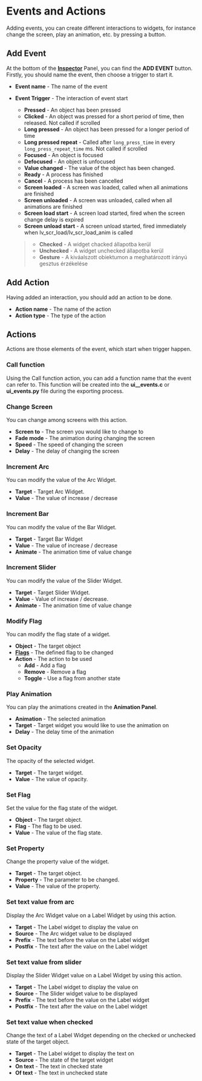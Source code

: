 # Events and Actions

Adding events, you can create different interactions to widgets, for instance change the screen, play an animation, etc. by pressing a button.

## Add Event

At the bottom of the [**Inspector**](https://docs.squareline.io/docs/dev_env/inspector) Panel, you can find the **ADD EVENT** button. Firstly, you should name the event, then choose a trigger to start it.

- **Event name** - The name of the event

- **Event Trigger** - The interaction of event start
  
  - **Pressed** - An object has been pressed
  - **Clicked** - An object was pressed for a short period of time, then released. Not called if scrolled
  - **Long pressed** - An object has been pressed for a longer period of time
  - **Long pressed repeat** - Called after `long_press_time` in every `long_press_repeat_time` ms. Not called if scrolled
  - **Focused** - An object is focused
  - **Defocused** - An object is unfocused
  - **Value changed** - The value of the object has been changed.
  - **Ready** - A process has finished
  - **Cancel** - A process has been cancelled
  - **Screen loaded** - A screen was loaded, called when all animations are finished
  - **Screen unloaded** - A screen was unloaded, called when all animations are finished
  - **Screen load start** - A screen load started, fired when the screen change delay is expired
  - **Screen unload start** - A screen unload started, fired immediately when lv_scr_load/lv_scr_load_anim is called
  
  > - **Checked** - A widget chacked állapotba kerül 
  > - **Unchecked** - A widget unchecked állapotba kerül
  > - **Gesture** - A kiváalszott obiektumon a meghatározott irányú gesztus érzékelése

## Add Action

Having added an interaction, you should add an action to be done.

- **Action name** - The name of the action
- **Action type** - The type of the action

## Actions

Actions are those elements of the event, which start when trigger happen.

### Call function

Using the Call function action, you can add a function name that the event can refer to.  This function will be created into the **ui__events.c** or **ui_events.py** file during the exporting process.

### Change Screen

You can change among screens with this action.

- **Screen to** - The screen you would like to change to
- **Fade mode** - The animation during changing the screen
- **Speed** - The speed of changing the screen
- **Delay** - The delay of changing the screen

### Increment Arc

You can modify the value of the Arc Widget.

- **Target** - Target Arc Widget.
- **Value** - The value of increase / decrease

### Increment Bar

You can modify the value of the Bar Widget.

- **Target** - Target Bar Widget
- **Value** - The value of increase / decrease
- **Animate** - The animation time of value change

### Increment Slider

You can modify the value of the Slider Widget.

- **Target** - Target Slider Widget.
- **Value** - Value of increase / decrease.
- **Animate** - The animation time of value change

### Modify Flag

You can modify the flag state of a widget.

- **Object** - The target object
- [**Flags**](https://docs.squareline.io/docs/dev_env/inspector/#flags)  - The defined flag to be changed
- **Action** - The action to be used
  - **Add** - Add a flag
  - **Remove** - Remove a flag
  - **Toggle** - Use a flag from another state

### Play Animation

You can play the animations created in the **Animation Panel**.

- **Animation** - The selected animation
- **Target** - Target widget you would like to use the animation on
- **Delay** - The delay time of the animation

### Set Opacity

The opacity of the selected widget.

- **Target** - The target widget.
- **Value** - The value of opacity.

### Set Flag

Set the value for the flag state of the widget.

- **Object** - The target object.
- **Flag** - The flag to be used.
- **Value** - The value of the flag state.

### Set Property

Change the property value of the widget.

- **Target** - The target object.
- **Property** - The parameter to be changed.
- **Value** - The value of the property.

### Set text value from arc

Display the Arc Widget value on a Label Widget by using this action.

- **Target** - The Label widget to display the value on
- **Source** - The Arc widget value to be displayed
- **Prefix** - The text before the value on the Label widget
- **Postfix** - The text after the value on the Label widget

### Set text value from slider

Display the Slider Widget value on a Label Widget by using this action.

- **Target** - The Label widget to display the value on
- **Source** - The Slider widget value to be displayed
- **Prefix** - The text before the value on the Label widget
- **Postfix** - The text after the value on the Label widget

### Set text value when checked

Change the text of a Label Widget depending on the checked or unchecked state of the target object.

- **Target** - The Label widget to display the text on
- **Source** - The state of the target widget
- **On text** - The text in checked state
- **Of text** - The text in unchecked state